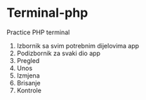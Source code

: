 # Terminal-php
Practice PHP terminal 
1. Izbornik sa svim potrebnim dijelovima app
2. Podizbornik za svaki dio app
3. Pregled
4. Unos
5. Izmjena
6. Brisanje
7. Kontrole